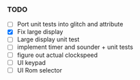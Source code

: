 ### TODO

- [ ] Port unit tests into glitch and attribute
- [x] Fix large display
- [ ] Large display unit test
- [ ] implement timer and sounder + unit tests
- [ ] figure out actual clockspeed
- [ ] UI keypad
- [ ] UI Rom selector
